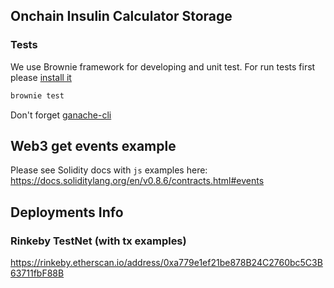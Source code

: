 ## Onchain Insulin Calculator Storage
### Tests
We use Brownie framework for developing and unit test. For run tests
first please [install it](https://eth-brownie.readthedocs.io/en/stable/install.html)

```bash
brownie test
```

Don't forget [ganache-cli](https://www.npmjs.com/package/ganache-cli)

## Web3 get events example
Please see Solidity docs with `js` examples here:  
https://docs.soliditylang.org/en/v0.8.6/contracts.html#events  



## Deployments Info

### Rinkeby TestNet (with tx examples)
https://rinkeby.etherscan.io/address/0xa779e1ef21be878B24C2760bc5C3B63711fbF88B
